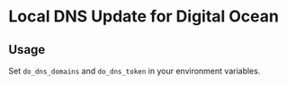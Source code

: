 # Local DNS Update for Digital Ocean

## Usage
Set `do_dns_domains` and `do_dns_token` in your environment variables.